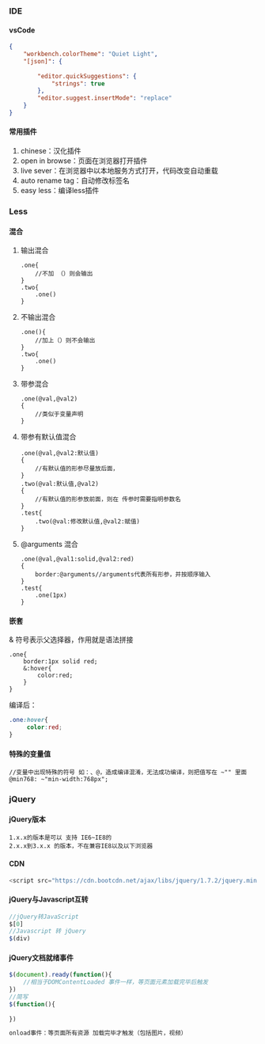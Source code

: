### IDE

#### vsCode

```json
{
    "workbench.colorTheme": "Quiet Light",
    "[json]": {
    
        "editor.quickSuggestions": {
            "strings": true
        },
        "editor.suggest.insertMode": "replace"
    }
}
```

#### 常用插件

1. chinese：汉化插件
2. open in browse：页面在浏览器打开插件
3. live sever：在浏览器中以本地服务方式打开，代码改变自动重载
4. auto rename tag：自动修改标签名
5. easy less：编译less插件

### Less

#### 混合

1. 输出混合

   ```less
   .one{
       //不加 （）则会输出
   }
   .two{
       .one()
   }
   ```

2. 不输出混合

   ```less
   .one(){
       //加上（）则不会输出
   }
   .two{
       .one()
   }
   ```

3. 带参混合

   ```less
   .one(@val,@val2)
   {
       //类似于变量声明
   }
   ```

4. 带参有默认值混合

   ```less
   .one(@val,@val2:默认值)
   {
       //有默认值的形参尽量放后面，
   }
   .two(@val:默认值,@val2)
   {
       //有默认值的形参放前面，则在 传参时需要指明参数名
   }
   .test{
       .two(@val:修改默认值,@val2:赋值)
   }
   ```

5. @arguments 混合

   ```less
   .one(@val,@val1:solid,@val2:red)
   {
       border:@arguments//arguments代表所有形参，并按顺序输入
   }
   .test{
       .one(1px)
   }
   ```

#### 嵌套 

& 符号表示父选择器，作用就是语法拼接

```less
.one{
    border:1px solid red;
    &:hover{
        color:red;
    }
}
```

编译后：

```css
.one:hover{
     color:red;
}
```

#### 特殊的变量值

```less
//变量中出现特殊的符号 如：、@，造成编译混淆，无法成功编译，则把值写在 ~"" 里面
@min768: ~"min-width:768px";
```

### jQuery

#### jQuery版本

```
1.x.x的版本是可以 支持 IE6~IE8的
2.x.x到3.x.x 的版本，不在兼容IE8以及以下浏览器
```

#### CDN

```js
<script src="https://cdn.bootcdn.net/ajax/libs/jquery/1.7.2/jquery.min.js"></script>
```

#### jQuery与Javascript互转

```js
//jQuery转JavaScript
$[0]
//Javascript 转 jQuery
$(div)
```

#### jQuery文档就绪事件

```js
$(document).ready(function(){
    //相当于DOMContentLoaded 事件一样，等页面元素加载完毕后触发
})
//简写
$(function(){
    
})
```

```js
onload事件：等页面所有资源 加载完毕才触发（包括图片，视频）
```

